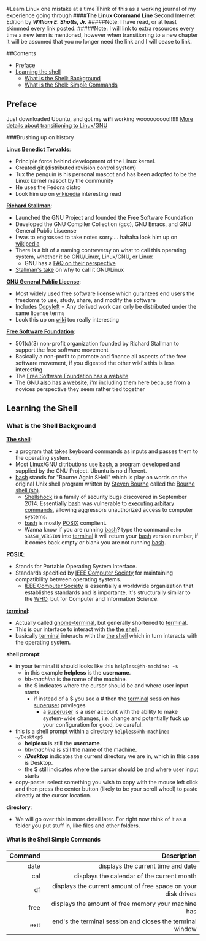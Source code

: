 #Learn Linux one mistake at a time
Think of this as a working journal of my experience going through 
####**The Linux Command Line** Second Internet Edition by **_William E. Shotts, Jr._**
#####Note: I have read, or at least skimmed every link posted.
#####Note: I will link to extra resources every time a new term is mentioned, however when transitioning to a new chapter it will be assumed that you no longer need the link and I will cease to link. 

##Contents 
- [Preface](#preface)
- [Learning the shell](#learning-the-shell)
	- [What is the Shell: Background](#what-is-the-shell-background)
	- [What is the Shell: Simple Commands](#what-is-the-shell-simple-commands)

## Preface 

Just downloaded Ubuntu, and got my **wifi** working wooooooooo!!!!!! [More details about transitioning to Linux/GNU](https://docs.google.com/document/d/19kndLz7T1OYaKNly9aNF880eBuECQFKQMKMmvUgof3U/edit?hl=en&forcehl=1)

###Brushing up on history

**[Linus Benedict Torvalds](http://en.wikipedia.org/wiki/Linus_Torvalds)**: 
* Principle force behind development of the Linux kernel.
* Created git (distributed revision control system)
* Tux the penguin is his personal mascot and has been adopted to be the Linux kernel mascot by the community 
* He uses the Fedora distro 
* Look him up on [wikipedia](http://en.wikipedia.org/wiki/Linus_Torvalds) interesting read

**[Richard Stallman](http://en.wikipedia.org/wiki/Richard_Stallman)**: 
* Launched the GNU Project and founded the Free Software Foundation 
* Developed the GNU Compiler Collection (gcc), GNU Emacs, and GNU General Public Liscense
* I was to engrossed to take notes sorry.... hahaha look him up on [wikipedia](http://en.wikipedia.org/wiki/Richard_Stallman)
* There is a bit of a naming contreversy on what to call this operating system, whether it be GNU/Linux, Linux/GNU, or Linux
	* GNU has a [FAQ on their perspective](http://www.gnu.org/gnu/gnu-linux-faq.html)
* [Stallman's take](http://www.gnu.org/gnu/why-gnu-linux.html) on why to call it GNU/Linux
 
**[GNU General Public License](http://en.wikipedia.org/wiki/GNU_General_Public_License)**:
* Most widely used free software license which gurantees end users the freedoms to use, study, share, and modify the software
* Includes [Copyleft](http://en.wikipedia.org/wiki/Copyleft) = Any derived work can only be distributed under the same license terms
* Look this up on [wiki](http://en.wikipedia.org/wiki/GNU_General_Public_License) too really interesting 

**[Free Software Foundation](http://en.wikipedia.org/wiki/Free_Software_Foundation)**:
* 501(c)(3) non-profit organization founded by Richard Stallman to support the free software movement 
* Basically a non-profit to promote and finance all aspects of the free software movement, if you digested the other wiki's this is less interesting
* The [Free Software Foundation has a website](http://www.fsf.org/)
* The [GNU also has a website](http://www.gnu.org/), i'm including them here because from a novices perspective they seem rather tied together

## Learning the Shell

### What is the Shell Background

**[The shell](http://en.wikipedia.org/wiki/Shell_(computing))**:
* a program that takes keyboard commands as inputs and passes them to the operating system.
* Most Linux/GNU ditributions use [bash](http://en.wikipedia.org/wiki/Bash_(Unix_shell)), a program developed and supplied by the GNU Project. Ubuntu is no different.
* [bash](http://en.wikipedia.org/wiki/Bash_(Unix_shell)) stands for "Bourne Again SHell" which is play on words on the original Unix shell program written by [Steven Bourne](http://en.wikipedia.org/wiki/Stephen_R._Bourne) called the [Bourne shell (sh)](http://en.wikipedia.org/wiki/Bourne_shell).
	* [Shellshock](http://en.wikipedia.org/wiki/Shellshock_(software_bug)) is a family of security bugs discovered in September 2014. Essentially [bash](http://en.wikipedia.org/wiki/Bash_(Unix_shell)) was vulnerable to [executing arbitary commands](http://en.wikipedia.org/wiki/Arbitrary_code_execution), allowing aggressors unauthorized access to computer systems. 
	* [bash](http://en.wikipedia.org/wiki/Bash_(Unix_shell)) is mostly [POSIX](http://en.wikipedia.org/wiki/POSIX) complient.
	* Wanna know if you are running [bash](http://en.wikipedia.org/wiki/Bash_(Unix_shell))? type the command `echo $BASH_VERSION` into [terminal](http://en.wikipedia.org/wiki/GNOME_Terminal) it will return your [bash](http://en.wikipedia.org/wiki/Bash_(Unix_shell)) version number, if it comes back empty or blank you are not running [bash](http://en.wikipedia.org/wiki/Bash_(Unix_shell)).

**[POSIX](http://en.wikipedia.org/wiki/POSIX)**:
* Stands for Portable Operating System Interface.
* Standards specified by [IEEE Computer Society](http://en.wikipedia.org/wiki/IEEE_Computer_Society) for maintaining compatibility between operating systems.
	* [IEEE Computer Society](http://en.wikipedia.org/wiki/IEEE_Computer_Society) is essentially a worldwide organization that establishes standards and is importante, it's structurally similar to the [WHO](http://en.wikipedia.org/wiki/World_Health_Organization), but for Computer and Information Science.

**[terminal](http://en.wikipedia.org/wiki/GNOME_Terminal)**:
* Actually called [gnome-terminal](http://en.wikipedia.org/wiki/GNOME_Terminal), but generally shortened to [terminal](http://en.wikipedia.org/wiki/GNOME_Terminal).
* This is our interface to interact with the [the shell](http://en.wikipedia.org/wiki/Shell_(computing)).
* basically [terminal](http://en.wikipedia.org/wiki/GNOME_Terminal) interacts with the [the shell](http://en.wikipedia.org/wiki/Shell_(computing)) which in turn interacts with the operating system.

**shell prompt**:
* in your terminal it should looks like this `helpless@hh-machine: ~$`
	* in this example **helpless** is the **username**.
	* *hh-machine* is the name of the machine.
	* the $ indicates where the cursor should be and where user input starts 
		* if instead of a $ you see a # then the [terminal](http://en.wikipedia.org/wiki/GNOME_Terminal) session has [superuser](http://en.wikipedia.org/wiki/Superuser) privileges
			* a [superuser](http://en.wikipedia.org/wiki/Superuser) is a user account with the ability to make system-wide changes, i.e. change and potentially fuck up your configuration for good, be careful.
* this is a shell prompt within a directory `helpless@hh-machine: ~/Desktop$`
	* **helpless** is still the **username**.
	* *hh-machine* is still the name of the machine.
	* __*/Desktop*__ indicates the current directory we are in, which in this case is Desktop.
	* the $ still indicates where the cursor should be and where user input starts 
* copy-paste: select something you wish to copy with the mouse left click and then press the center button (likely to be your scroll wheel) to paste directly at the cursor location.

**directory**:
* We will go over this in more detail later. For right now think of it as a folder you put stuff in, like files and other folders.

#### What is the Shell Simple Commands

| Command | Description |
| ------: | ----------: |
| date    | displays the current time and date |
| cal     | displays the calendar of the current month |
| df      | displays the current amount of free space on your disk drives |
| free    | displays the amount of free memory your machine has |
| exit    | end's the terminal session and closes the terminal window |








